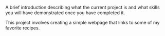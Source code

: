 A brief introduction describing what the current project is and what skills you will have demonstrated once you have completed it.

This project involves creating a simple webpage that links to some of my favorite recipes. 
